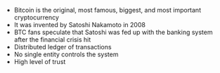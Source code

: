 - Bitcoin is the original, most famous, biggest, and most important cryptocurrency
- It was invented by Satoshi Nakamoto in 2008
- BTC fans speculate that Satoshi was fed up with the banking system after the financial crisis hit
- Distributed ledger of transactions
- No single entity controls the system
- High level of trust